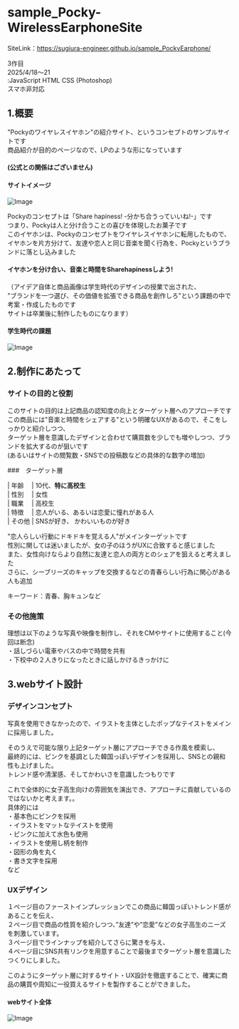 # sample_Pocky-WirelessEarphoneSite

SiteLink：<https://sugiura-engineer.github.io/sample_PockyEarphone/>

3作目<br>
2025/4/18～21<br>
:JavaScript HTML CSS (Photoshop)<br>
スマホ非対応<br>

## 1.概要
"Pockyのワイヤレスイヤホン"の紹介サイト、というコンセプトのサンプルサイトです<br>
商品紹介が目的のページなので、LPのような形になっています<br>
#### (公式との関係はございません)<br>

#### サイトイメージ
![Image](https://github.com/user-attachments/assets/71d2030e-bcbb-4749-8de0-02ca67ce9bf8)

Pockyのコンセプトは「Share hapiness! -分かち合うっていいね!-」です<br>
つまり、Pockyは人と分け合うことの喜びを体現したお菓子です<br>
このイヤホンは、Pockyのコンセプトをワイヤレスイヤホンに転用したもので、<br>
イヤホンを片方分けて、友達や恋人と同じ音楽を聞く行為を、Pockyというブランドに落とし込みました<br>
#### イヤホンを分け合い、音楽と時間をSharehapinessしよう!

（アイデア自体と商品画像は学生時代のデザインの授業で出された、<br>
"ブランドを一つ選び、その価値を拡張できる商品を創作しろ"という課題の中で考案・作成したものです<br>
サイトは卒業後に制作したものになります）<br>

#### 学生時代の課題
![Image](https://github.com/user-attachments/assets/c01d7af3-e4a6-45c6-8fb1-c376800cd6e6)

## 2.制作にあたって

### サイトの目的と役割
このサイトの目的は上記商品の認知度の向上とターゲット層へのアプローチです<br>
この商品には"音楽と時間をシェアする"という明確なUXがあるので、そこをしっかりと紹介しつつ、<br>
ターゲット層を意識したデザインと合わせて購買数を少しでも増やしつつ、ブランドを拡大するのが狙いです<br>
(あるいはサイトの閲覧数・SNSでの投稿数などの具体的な数字の増加)<br>

###　ターゲット層

| 年齢 　| 10代、**特に高校生** <br>
| 性別 　| 女性                <br>
| 職業 　| 高校生               <br>
| 特徴 　| 恋人がいる、あるいは恋愛に憧れがある人 <br>
| その他 | SNSが好き、 かわいいものが好き<br>

"恋人らしい行動にドキドキを覚える人"がメインターゲットです<br>
性別に関しては迷いましたが、女の子のほうがUXに合致すると感じました<br>
また、女性向けならより自然に友達と恋人の両方とのシェアを狙えると考えました<br>
さらに、シーブリーズのキャップを交換するなどの青春らしい行為に関心がある人も追加<br>

キーワード：青春、胸キュンなど<br>

### その他施策
理想は以下のような写真や映像を制作し、それをCMやサイトに使用すること(今回は断念)<br>
・話しづらい電車やバスの中で時間を共有<br>
・下校中の２人きりになったときに話しかけるきっかけに<br>

## 3.webサイト設計
### デザインコンセプト

写真を使用できなかったので、イラストを主体としたポップなテイストをメインに採用しました。<br>

そのうえで可能な限り上記ターゲット層にアプローチできる作風を模索し、<br>
最終的には、ピンクを基調とした韓国っぽいデザインを採用し、SNSとの親和性も上げました。<br>
トレンド感や清潔感、そしてかわいさを意識したつもりです<br>

これで全体的に女子高生向けの雰囲気を演出でき、アプローチに貢献しているのではないかと考えます。。<br>
具体的には<br>
・基本色にピンクを採用<br>
・イラストをマットなテイストを使用<br>
・ピンクに加えて水色も使用<br>
・イラストを使用し柄を制作<br>
・図形の角を丸く<br>
・書き文字を採用<br>
など<br>

### UXデザイン
１ページ目のファーストインプレッションでこの商品に韓国っぽいトレンド感があることを伝え、<br>
２ページ目で商品の性質を紹介しつつ、”友達”や”恋愛”などの女子高生のニーズを刺激しています。<br>
３ページ目でラインナップを紹介してさらに驚きを与え、<br>
４ページ目にSNS共有リンクを用意することで最後までターゲット層を意識したつくりにしました。<br>

このようにターゲット層に対するサイト・UX設計を徹底することで、確実に商品の購買や周知に一役買えるサイトを製作することができました。<br>

#### webサイト全体
![Image](https://github.com/user-attachments/assets/812f2be1-8d56-4b3b-8bb2-2d30e7cd1a33)
